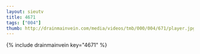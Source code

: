 ```yaml
--- 
layout: sieutv
title: 4671
tags: ["004"]
thumb: http://drainmainvein.com/media/videos/tmb/000/004/671/player.jpg
---
```

{% include drainmainvein key="4671" %} 
